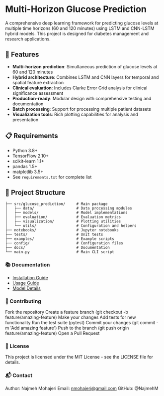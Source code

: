 # Multi-Horizon Glucose Prediction

A comprehensive deep learning framework for predicting glucose levels at multiple time horizons (60 and 120 minutes) using LSTM and CNN-LSTM hybrid models. This project is designed for diabetes management and research applications.

## 🚀 Features

- **Multi-horizon prediction**: Simultaneous prediction of glucose levels at 60 and 120 minutes
- **Hybrid architecture**: Combines LSTM and CNN layers for temporal and spatial feature extraction
- **Clinical evaluation**: Includes Clarke Error Grid analysis for clinical significance assessment
- **Production-ready**: Modular design with comprehensive testing and documentation
- **Batch processing**: Support for processing multiple patient datasets
- **Visualization tools**: Rich plotting capabilities for analysis and presentation

## 📋 Requirements

- Python 3.8+
- TensorFlow 2.10+
- scikit-learn 1.1+
- pandas 1.5+
- matplotlib 3.5+
- See `requirements.txt` for complete list



## 📁 Project Structure
```multi-horizon-glucose-prediction/
├── src/glucose_prediction/     # Main package
│   ├── data/                   # Data processing modules
│   ├── models/                 # Model implementations
│   ├── evaluation/             # Evaluation metrics
│   ├── visualization/          # Plotting utilities
│   └── utils/                  # Configuration and helpers
├── notebooks/                  # Jupyter notebooks
├── tests/                      # Unit tests
├── examples/                   # Example scripts
├── config/                     # Configuration files
├── docs/                       # Documentation
└── main.py                     # Main CLI script
```
### 📚 Documentation

- [Installation Guide](docs/installation.md)
- [Usage Guide](docs/usage.md)
- [Model Details](docs/methodology.md)


### 🤝 Contributing

Fork the repository
Create a feature branch (git checkout -b feature/amazing-feature)
Make your changes
Add tests for new functionality
Run the test suite (pytest)
Commit your changes (git commit -m 'Add amazing feature')
Push to the branch (git push origin feature/amazing-feature)
Open a Pull Request

### 📄 License

This project is licensed under the MIT License - see the LICENSE file for details.

### 📬 Contact

Author: Najmeh Mohajeri
Email: nmohajeri@gmail.com
GitHub: @NajmehM
